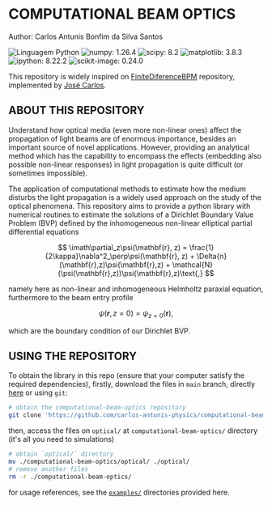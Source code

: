 # COMPUTATIONAL BEAM OPTICS

Author: Carlos Antunis Bonfim da Silva Santos

![Linguagem Python](https://img.shields.io/badge/Linguagem%20Python-3572A5?style=plastic)
![numpy: 1.26.4](https://img.shields.io/badge/numpy-1.26.4-green?style=plastic)
![scipy: 8.2](https://img.shields.io/badge/scipy-8.2-green?style=plastic)
![matplotlib: 3.8.3](https://img.shields.io/badge/matplotlib-3.8.3-green?style=plastic)
![ipython: 8.22.2](https://img.shields.io/badge/ipython-8.22.2-green?style=plastic)
![scikit-image: 0.24.0](https://img.shields.io/badge/scikit%20image-0.24.0-green?style=plastic)

This repository is widely inspired on [FiniteDiferenceBPM](https://github.com/Windier/FiniteDifferenceBPM) repository, implemented by [José Carlos](https://github.com/Windier).

## ABOUT THIS REPOSITORY

Understand how optical media (even more non-linear ones) affect the propagation of light beams are of enormous importance, besides an important source of novel applications. However, providing an analytical method which has the capability to encompass the effects (embedding also possible non-linear responses) in light propagation is quite difficult (or sometimes impossible).

The application of computational methods to estimate how the medium disturbs the light propagation is a widely used approach on the study of the optical phenomena. This repository aims to provide a python library with numerical routines to estimate the solutions of a Dirichlet Boundary Value Problem (BVP) defined by the inhomogeneous non-linear elliptical partial differential equations

$$
    \imath\partial_z\psi(\mathbf{r}, z) = \frac{1}{2\kappa}\nabla^2_\perp\psi(\mathbf{r}, z) + \Delta{n}(\mathbf{r},z)\psi(\mathbf{r},z) + \mathcal{N}(\psi(\mathbf{r},z))\psi(\mathbf{r},z)\text{,}
$$

namely here as non-linear and inhomogeneous Helmholtz paraxial equation, furthermore to the beam entry profile

$$
    \psi(\mathbf{r}, z = 0) = \psi_{z = 0}(\mathbf{r})\text{,}
$$

which are the boundary condition of our Dirichlet BVP.

## USING THE REPOSITORY

To obtain the library in this repo (ensure that your computer satisfy the required dependencies), firstly, download the files in `main` branch, directly [here](https://github.com/carlos-antunis-physics/computational-beam-optics/archive/refs/heads/main.zip) or using `git`:

```bash
# obtain the computational-beam-optics repository
git clone 'https://github.com/carlos-antunis-physics/computational-beam-optics.git'
```

then, access the files on `optical/` at `computational-beam-optics/` directory (it's all you need to simulations)

```bash
# obtain `optical/` directory
mv ./computational-beam-optics/optical/ ./optical/
# remove another files
rm -r ./computational-beam-optics/
```

for usage references, see the [`examples/`](https://github.com/carlos-antunis-physics/computational-beam-optics/tree/main/examples) directories provided here.
